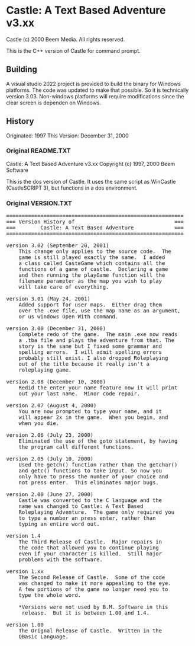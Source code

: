 # Castle: A Text Based Adventure v3.xx
Castle (c) 2000 Beem Media. All rights reserved.

This is the C++ version of Castle for command prompt.

## Building

A visual studio 2022 project is provided to build the binary for Windows
platforms. The code was updated to make that possible. So it is technically
version 3.03. Non-windows platforms will require modifications since the clear
screen is dependen on Windows.

## History

Originated: 1997
This Version: December 31, 2000

### Original README.TXT
Castle: A Text Based Adventure v3.xx
Copyright (c) 1997, 2000 Beem Software

This is the dos version of Castle.  It uses the same script as WinCastle
(CastleSCRIPT 3), but functions in a dos environment.

### Original VERSION.TXT
<pre>
=========================================================
=== Version History of                                ===
===        Castle: A Text Based Adventure             ===
=========================================================

version 3.02 (September 20, 2001)
	This change only applies to the source code.  The
	game is still played exactly the same.  I added
	a class called CasteGame which contains all the
	functions of a game of castle.  Declaring a game
	and then running the playGame function will the
	filename parameter as the map you wish to play
	will take care of everything.

version 3.01 (May 24, 2001)
	Added support for user maps.  Either drag them
	over the .exe file, use the map name as an argument,
	or us windows Open With command.

version 3.00 (December 31, 2000)
	Complete redo of the game.  The main .exe now reads
	a .tba file and plays the adventure from that. The
	story is the same but I fixed some grammar and
	spelling errors.  I will admit spelling errors
	probably still exist. I also dropped Roleplaying
	out of the title because it really isn't a
	roleplaying game.

version 2.08 (December 10, 2000)
	Redid the enter your name feature now it will print
	out your last name.  Minor code repair.

version 2.07 (August 4, 2000)
	You are now prompted to type your name, and it
	will appear 2x in the game.  When you begin, and
	when you die.

version 2.06 (July 23, 2000)
	Eliminated the use of the goto statement, by having
	the program call different functions.

version 2.05 (July 10, 2000)
	Used the getch() function rather than the getchar()
	and getc() functions to take input. So now you
	only have to press the number of your choice and
	not press enter.  This eliminates major bugs.

version 2.00 (June 27, 2000)
	Castle was converted to the C language and the
	name was changed to Castle: A Text Based
	Roleplaying Adventure.  The game only required you
	to type a number an press enter, rather than
	typing an entire word out.

version 1.4
	The Third Release of Castle.  Major repairs in
	the code that allowed you to continue playing
	even if your character is killed.  Still major
	problems with the software.

version 1.xx
	The Second Release of Castle.  Some of the code
	was changed to make it more appealing to the eye.
	A few portions of the game no longer need you to
	type the whole word.

	*Versions were not used by B.M. Software in this
	 release.  But it is between 1.00 and 1.4.

version 1.00
	The Orignal Release of Castle.  Written in the
	QBasic Language.
</pre>
